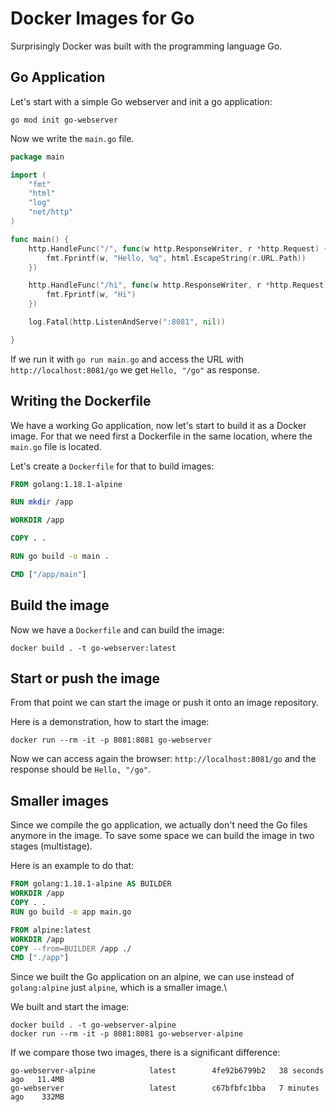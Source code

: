 # Docker Images for Go
Surprisingly Docker was built with the programming language Go.


## Go Application 

Let's start with a simple Go webserver and init a go application:

```shell
go mod init go-webserver
```

Now we write the `main.go` file.

```go linenums="1" title="main.go"
package main

import (
    "fmt"
    "html"
    "log"
    "net/http"
)

func main() {
    http.HandleFunc("/", func(w http.ResponseWriter, r *http.Request) {
        fmt.Fprintf(w, "Hello, %q", html.EscapeString(r.URL.Path))
    })

    http.HandleFunc("/hi", func(w http.ResponseWriter, r *http.Request){
        fmt.Fprintf(w, "Hi")
    })

    log.Fatal(http.ListenAndServe(":8081", nil))

}
```

If we run it with `go run main.go` and access the URL with `http://localhost:8081/go` we get `Hello, "/go"` as response.

## Writing the Dockerfile

We have a working Go application, now let's start to build it as a Docker image.
For that we need first a Dockerfile in the same location, where the `main.go` file is located.

Let's create a `Dockerfile` for that to build images:

```dockerfile title="Dockerfile"
FROM golang:1.18.1-alpine

RUN mkdir /app

WORKDIR /app

COPY . .

RUN go build -o main .

CMD ["/app/main"]
```

## Build the image

Now we have a `Dockerfile` and can build the image:

```shell
docker build . -t go-webserver:latest
```

## Start or push the image

From that point we can start the image or push it onto an image repository.

Here is a demonstration, how to start the image:

```shell
docker run --rm -it -p 8081:8081 go-webserver
```

Now we can access again the browser: `http://localhost:8081/go` and the response should be `Hello, "/go"`.

## Smaller images

Since we compile the go application, we actually don't need the Go files anymore in the image.
To save some space we can build the image in two stages (multistage).

Here is an example to do that:

```dockerfile title="Dockerfile"
FROM golang:1.18.1-alpine AS BUILDER
WORKDIR /app
COPY . .                                    
RUN go build -o app main.go

FROM alpine:latest
WORKDIR /app
COPY --from=BUILDER /app ./
CMD ["./app"]
```

Since we built the Go application on an alpine, we can use instead of `golang:alpine` just `alpine`, which is a smaller image.\

We built and start the image:

```shell
docker build . -t go-webserver-alpine
docker run --rm -it -p 8081:8081 go-webserver-alpine
```

If we compare those two images, there is a significant difference:

```
go-webserver-alpine            latest        4fe92b6799b2   38 seconds ago   11.4MB
go-webserver                   latest        c67bfbfc1bba   7 minutes ago    332MB
```